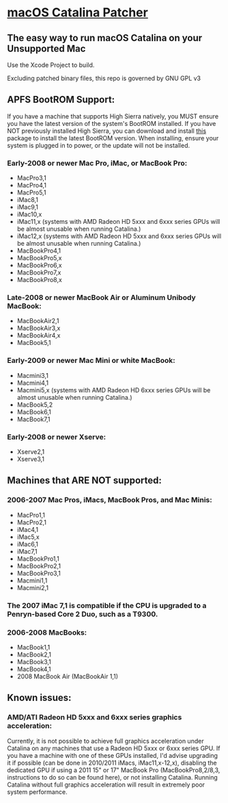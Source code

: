 # [macOS Catalina Patcher](http://dosdude1.com/catalina)

## The easy way to run macOS Catalina on your Unsupported Mac

Use the Xcode Project to build.

Excluding patched binary files, this repo is governed by GNU GPL v3

## APFS BootROM Support:

If you have a machine that supports High Sierra natively, you MUST ensure you have the latest version of the system's BootROM installed. If you have NOT previously installed High Sierra, you can download and install [this](https://ipfs.io/ipfs/QmZ5KmpG4SeHF8gWrHmoLcG9a3BNAcWWQoERg4q2J1kuQL/OfficialAPFSFWUpdate.zip) package to install the latest BootROM version. When installing, ensure your system is plugged in to power, or the update will not be installed.

### Early-2008 or newer Mac Pro, iMac, or MacBook Pro:

- MacPro3,1 
- MacPro4,1
- MacPro5,1
- iMac8,1
- iMac9,1
- iMac10,x
- iMac11,x (systems with AMD Radeon HD 5xxx and 6xxx series GPUs will be almost unusable when running Catalina.)
- iMac12,x (systems with AMD Radeon HD 5xxx and 6xxx series GPUs will be almost unusable when running Catalina.)
- MacBookPro4,1
- MacBookPro5,x
- MacBookPro6,x
- MacBookPro7,x
- MacBookPro8,x

### Late-2008 or newer MacBook Air or Aluminum Unibody MacBook:

- MacBookAir2,1
- MacBookAir3,x
- MacBookAir4,x
- MacBook5,1

### Early-2009 or newer Mac Mini or white MacBook:

- Macmini3,1
- Macmini4,1
- Macmini5,x (systems with AMD Radeon HD 6xxx series GPUs will be almost unusable when running Catalina.)
- MacBook5,2
- MacBook6,1
- MacBook7,1

### Early-2008 or newer Xserve:

- Xserve2,1
- Xserve3,1


## Machines that ARE NOT supported:

### 2006-2007 Mac Pros, iMacs, MacBook Pros, and Mac Minis:

- MacPro1,1
- MacPro2,1
- iMac4,1
- iMac5,x
- iMac6,1
- iMac7,1
- MacBookPro1,1
- MacBookPro2,1
- MacBookPro3,1
- Macmini1,1
- Macmini2,1

### The 2007 iMac 7,1 is compatible if the CPU is upgraded to a Penryn-based Core 2 Duo, such as a T9300.

### 2006-2008 MacBooks:

- MacBook1,1
- MacBook2,1
- MacBook3,1
- MacBook4,1
- 2008 MacBook Air (MacBookAir 1,1)


## Known issues:

### AMD/ATI Radeon HD 5xxx and 6xxx series graphics acceleration:

Currently, it is not possible to achieve full graphics acceleration under Catalina on any machines that use a Radeon HD 5xxx or 6xxx series GPU. If you have a machine with one of these GPUs installed, I'd advise upgrading it if possible (can be done in 2010/2011 iMacs, iMac11,x-12,x), disabling the dedicated GPU if using a 2011 15" or 17" MacBook Pro (MacBookPro8,2/8,3, instructions to do so can be found here), or not installing Catalina. Running Catalina without full graphics acceleration will result in extremely poor system performance.

